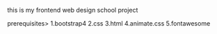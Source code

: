this is my frontend web design school project

prerequisites>
1.bootstrap4
2.css
3.html
4.animate.css
5.fontawesome
